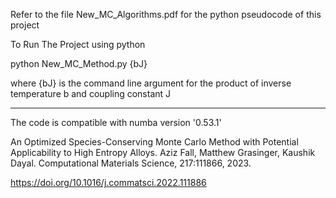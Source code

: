 Refer to the file New_MC_Algorithms.pdf for the python pseudocode of this project

To Run The Project using python 

python New_MC_Method.py {bJ}

where {bJ} is the command line argument for the product of inverse temperature b and coupling constant J 

----------------------
The code is compatible with numba version '0.53.1'

An Optimized Species-Conserving Monte Carlo Method with Potential Applicability to High Entropy Alloys. Aziz Fall, Matthew Grasinger, Kaushik Dayal. Computational Materials Science, 217:111866, 2023.

https://doi.org/10.1016/j.commatsci.2022.111886
